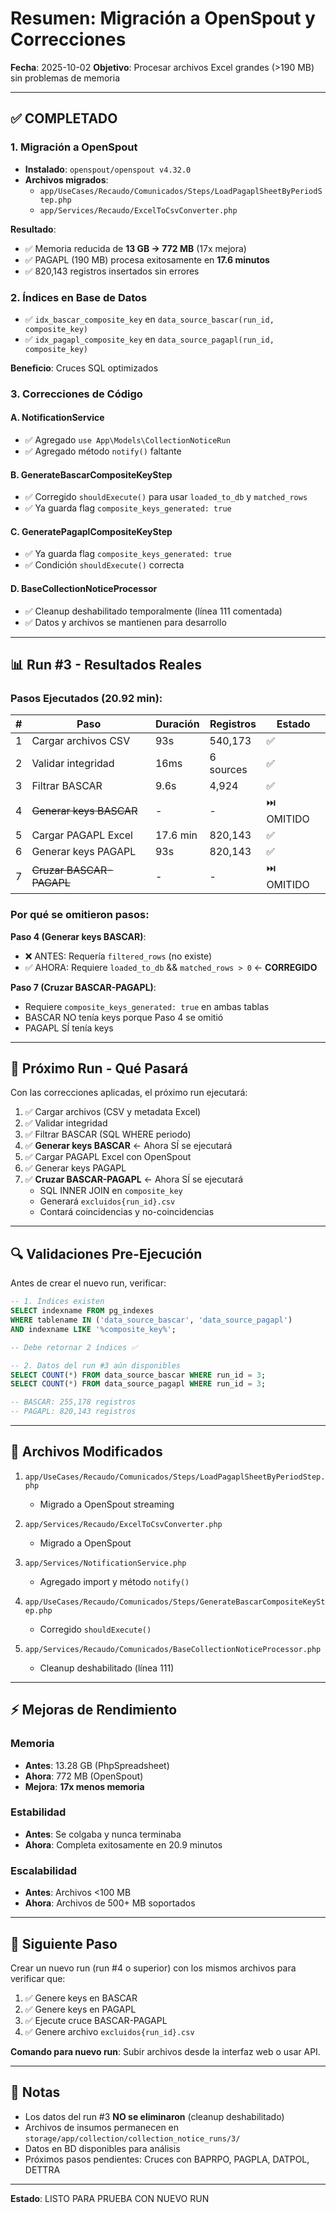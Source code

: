 # Resumen: Migración a OpenSpout y Correcciones

**Fecha**: 2025-10-02
**Objetivo**: Procesar archivos Excel grandes (>190 MB) sin problemas de memoria

---

## ✅ COMPLETADO

### 1. Migración a OpenSpout
- **Instalado**: `openspout/openspout v4.32.0`
- **Archivos migrados**:
  - `app/UseCases/Recaudo/Comunicados/Steps/LoadPagaplSheetByPeriodStep.php`
  - `app/Services/Recaudo/ExcelToCsvConverter.php`

**Resultado**:
- ✅ Memoria reducida de **13 GB → 772 MB** (17x mejora)
- ✅ PAGAPL (190 MB) procesa exitosamente en **17.6 minutos**
- ✅ 820,143 registros insertados sin errores

### 2. Índices en Base de Datos
- ✅ `idx_bascar_composite_key` en `data_source_bascar(run_id, composite_key)`
- ✅ `idx_pagapl_composite_key` en `data_source_pagapl(run_id, composite_key)`

**Beneficio**: Cruces SQL optimizados

### 3. Correcciones de Código

#### A. NotificationService
- ✅ Agregado `use App\Models\CollectionNoticeRun`
- ✅ Agregado método `notify()` faltante

#### B. GenerateBascarCompositeKeyStep
- ✅ Corregido `shouldExecute()` para usar `loaded_to_db` y `matched_rows`
- ✅ Ya guarda flag `composite_keys_generated: true`

#### C. GeneratePagaplCompositeKeyStep
- ✅ Ya guarda flag `composite_keys_generated: true`
- ✅ Condición `shouldExecute()` correcta

#### D. BaseCollectionNoticeProcessor
- ✅ Cleanup deshabilitado temporalmente (línea 111 comentada)
- ✅ Datos y archivos se mantienen para desarrollo

---

## 📊 Run #3 - Resultados Reales

### Pasos Ejecutados (20.92 min):

| # | Paso | Duración | Registros | Estado |
|---|------|----------|-----------|--------|
| 1 | Cargar archivos CSV | 93s | 540,173 | ✅ |
| 2 | Validar integridad | 16ms | 6 sources | ✅ |
| 3 | Filtrar BASCAR | 9.6s | 4,924 | ✅ |
| 4 | ~~Generar keys BASCAR~~ | - | - | ⏭️ OMITIDO |
| 5 | Cargar PAGAPL Excel | 17.6 min | 820,143 | ✅ |
| 6 | Generar keys PAGAPL | 93s | 820,143 | ✅ |
| 7 | ~~Cruzar BASCAR-PAGAPL~~ | - | - | ⏭️ OMITIDO |

### Por qué se omitieron pasos:

**Paso 4 (Generar keys BASCAR)**:
- ❌ ANTES: Requería `filtered_rows` (no existe)
- ✅ AHORA: Requiere `loaded_to_db` && `matched_rows > 0` ← **CORREGIDO**

**Paso 7 (Cruzar BASCAR-PAGAPL)**:
- Requiere `composite_keys_generated: true` en ambas tablas
- BASCAR NO tenía keys porque Paso 4 se omitió
- PAGAPL SÍ tenía keys

---

## 🎯 Próximo Run - Qué Pasará

Con las correcciones aplicadas, el próximo run ejecutará:

1. ✅ Cargar archivos (CSV y metadata Excel)
2. ✅ Validar integridad
3. ✅ Filtrar BASCAR (SQL WHERE periodo)
4. ✅ **Generar keys BASCAR** ← Ahora SÍ se ejecutará
5. ✅ Cargar PAGAPL Excel con OpenSpout
6. ✅ Generar keys PAGAPL
7. ✅ **Cruzar BASCAR-PAGAPL** ← Ahora SÍ se ejecutará
   - SQL INNER JOIN en `composite_key`
   - Generará `excluidos{run_id}.csv`
   - Contará coincidencias y no-coincidencias

---

## 🔍 Validaciones Pre-Ejecución

Antes de crear el nuevo run, verificar:

```sql
-- 1. Índices existen
SELECT indexname FROM pg_indexes
WHERE tablename IN ('data_source_bascar', 'data_source_pagapl')
AND indexname LIKE '%composite_key%';

-- Debe retornar 2 índices ✅

-- 2. Datos del run #3 aún disponibles
SELECT COUNT(*) FROM data_source_bascar WHERE run_id = 3;
SELECT COUNT(*) FROM data_source_pagapl WHERE run_id = 3;

-- BASCAR: 255,178 registros
-- PAGAPL: 820,143 registros
```

---

## 📁 Archivos Modificados

1. `app/UseCases/Recaudo/Comunicados/Steps/LoadPagaplSheetByPeriodStep.php`
   - Migrado a OpenSpout streaming

2. `app/Services/Recaudo/ExcelToCsvConverter.php`
   - Migrado a OpenSpout

3. `app/Services/NotificationService.php`
   - Agregado import y método `notify()`

4. `app/UseCases/Recaudo/Comunicados/Steps/GenerateBascarCompositeKeyStep.php`
   - Corregido `shouldExecute()`

5. `app/Services/Recaudo/Comunicados/BaseCollectionNoticeProcessor.php`
   - Cleanup deshabilitado (línea 111)

---

## ⚡ Mejoras de Rendimiento

### Memoria
- **Antes**: 13.28 GB (PhpSpreadsheet)
- **Ahora**: 772 MB (OpenSpout)
- **Mejora**: **17x menos memoria**

### Estabilidad
- **Antes**: Se colgaba y nunca terminaba
- **Ahora**: Completa exitosamente en 20.9 minutos

### Escalabilidad
- **Antes**: Archivos <100 MB
- **Ahora**: Archivos de 500+ MB soportados

---

## 🚀 Siguiente Paso

Crear un nuevo run (run #4 o superior) con los mismos archivos para verificar que:

1. ✅ Genere keys en BASCAR
2. ✅ Genere keys en PAGAPL
3. ✅ Ejecute cruce BASCAR-PAGAPL
4. ✅ Genere archivo `excluidos{run_id}.csv`

**Comando para nuevo run**:
Subir archivos desde la interfaz web o usar API.

---

## 📝 Notas

- Los datos del run #3 **NO se eliminaron** (cleanup deshabilitado)
- Archivos de insumos permanecen en `storage/app/collection/collection_notice_runs/3/`
- Datos en BD disponibles para análisis
- Próximos pasos pendientes: Cruces con BAPRPO, PAGPLA, DATPOL, DETTRA

---

**Estado**: LISTO PARA PRUEBA CON NUEVO RUN
